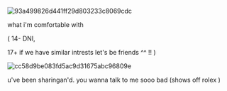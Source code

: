![93a499826d441ff29d803233c8069cdc](https://github.com/user-attachments/assets/c54ccea5-5f54-44e8-90ea-99f4d895a686)

what i'm comfortable with 

( 14- DNI, 

17+ if we have similar intrests let's be friends ^^ !! )

![cc58d9be083fd5ac9d31675abc96809e](https://github.com/user-attachments/assets/efe4a682-ecb9-4252-ae71-a519336afe73)

u've been sharingan'd. you wanna talk to me sooo bad (shows off rolex )
